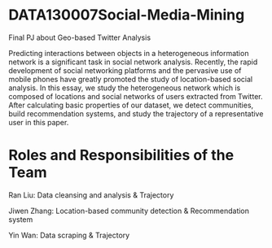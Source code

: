 # DATA130007Social-Media-Mining
Final PJ about Geo-based Twitter Analysis

Predicting interactions between objects in a heterogeneous information network is a significant task in social network analysis. Recently, the rapid development of social networking platforms and the pervasive use of mobile phones have greatly promoted the study of location-based social analysis. In this essay, we study the heterogeneous network which is composed of locations and social networks of users extracted from Twitter. After calculating basic properties of our dataset, we detect communities, build recommendation systems, and study the trajectory of a representative user in this paper.

# Roles and Responsibilities of the Team
Ran Liu: Data cleansing and analysis & Trajectory

Jiwen Zhang: Location-based community detection & Recommendation system 

Yin Wan: Data scraping & Trajectory
